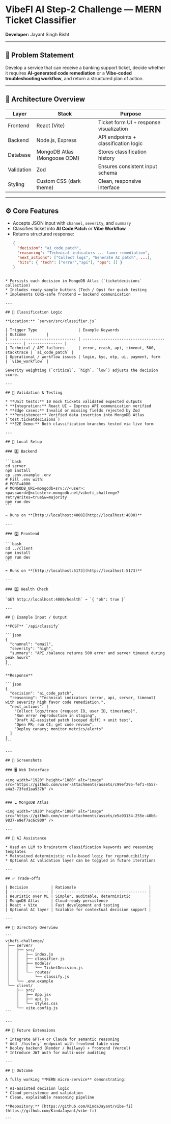 # VibeFI AI Step-2 Challenge — MERN Ticket Classifier  
**Developer:** Jayant Singh Bisht  

---

## 🎯 Problem Statement
Develop a service that can receive a banking support ticket, decide whether it requires **AI-generated code remediation** or a **Vibe-coded troubleshooting workflow**, and return a structured plan of action.

---

## 🧩 Architecture Overview
| Layer | Stack | Purpose |
|-------|--------|----------|
| Frontend | React (Vite) | Ticket form UI + response visualization |
| Backend | Node.js, Express | API endpoints + classification logic |
| Database | MongoDB Atlas (Mongoose ODM) | Stores classification history |
| Validation | Zod | Ensures consistent input schema |
| Styling | Custom CSS (dark theme) | Clean, responsive interface |

---

## ⚙️ Core Features
- Accepts JSON input with `channel`, `severity`, and `summary`
- Classifies ticket into **AI Code Patch** or **Vibe Workflow**
- Returns structured response:
  ```json
  {
    "decision": "ai_code_patch",
    "reasoning": "Technical indicators ... favor remediation",
    "next_actions": ["Collect logs", "Generate AI patch", ...],
    "hits": { "tech": ["error","api"], "ops": [] }
  }
````

* Persists each decision in MongoDB Atlas (`ticketdecisions` collection)
* Includes ready sample buttons (Tech / Ops) for quick testing
* Implements CORS-safe frontend ↔ backend communication

---

## 🧠 Classification Logic

**Location:** `server/src/classifier.js`

| Trigger Type                  | Example Keywords                            | Outcome         |
| ----------------------------- | ------------------------------------------- | --------------- |
| Technical / API failures      | error, crash, api, timeout, 500, stacktrace | `ai_code_patch` |
| Operational / workflow issues | login, kyc, otp, ui, payment, form          | `vibe_workflow` |

Severity weighting (`critical`, `high`, `low`) adjusts the decision score.

---

## 🧪 Validation & Testing

* **Unit tests:** 10 mock tickets validated expected outputs
* **Integration:** React UI → Express API communication verified
* **Edge cases:** Invalid or missing fields rejected by Zod
* **Persistence:** Verified data insertion into MongoDB Atlas (`test.ticketdecisions`)
* **E2E Demo:** Both classification branches tested via live form

---

## 🧰 Local Setup

### 1️⃣ Backend

```bash
cd server
npm install
cp .env.example .env
# Fill .env with:
# PORT=4000
# MONGODB_URI=mongodb+srv://<user>:<password>@<cluster>.mongodb.net/vibefi_challenge?retryWrites=true&w=majority
npm run dev
```

➡️ Runs on **[http://localhost:4000](http://localhost:4000)**

---

### 2️⃣ Frontend

```bash
cd ../client
npm install
npm run dev
```

➡️ Runs on **[http://localhost:5173](http://localhost:5173)**

---

### 3️⃣ Health Check

`GET http://localhost:4000/health` → `{ "ok": true }`

---

## 🧾 Example Input / Output

**POST** `/api/classify`

```json
{
  "channel": "email",
  "severity": "high",
  "summary": "API /balance returns 500 error and server timeout during peak hours"
}
```

**Response**

```json
{
  "decision": "ai_code_patch",
  "reasoning": "Technical indicators (error, api, server, timeout) with severity high favor code remediation.",
  "next_actions": [
    "Collect logs/trace (request ID, user ID, timestamp)",
    "Run error reproduction in staging",
    "Draft AI-assisted patch (scoped diff) + unit test",
    "Open PR; run CI; get code review",
    "Deploy canary; monitor metrics/alerts"
  ]
}
```

---

## 📸 Screenshots

### 🖥️ Web Interface

<img width="1920" height="1080" alt="image" src="https://github.com/user-attachments/assets/c99ef295-fef1-4557-a4a3-73fed1aa937b" />


### ☁️ MongoDB Atlas

<img width="1920" height="1080" alt="image" src="https://github.com/user-attachments/assets/e5a93134-255e-40b6-9837-e9ef7ac6c900" />

---

## 🤖 AI Assistance

* Used an LLM to brainstorm classification keywords and reasoning templates
* Maintained deterministic rule-based logic for reproducibility
* Optional AI validation layer can be toggled in future iterations

---

## ✅ Trade-offs

| Decision          | Rationale                                |
| ----------------- | ---------------------------------------- |
| Heuristic over ML | Simpler, auditable, deterministic        |
| MongoDB Atlas     | Cloud-ready persistence                  |
| React + Vite      | Fast development and testing             |
| Optional AI layer | Scalable for contextual decision support |

---

## 🧮 Directory Overview

```
vibefi-challenge/
 ├── server/
 │   ├── src/
 │   │   ├── index.js
 │   │   ├── classifier.js
 │   │   ├── models/
 │   │   │   └── TicketDecision.js
 │   │   └── routes/
 │   │       └── classify.js
 │   └── .env.example
 └── client/
     ├── src/
     │   ├── App.jsx
     │   ├── api.js
     │   └── styles.css
     └── vite.config.js
```

---

## 🧩 Future Extensions

* Integrate GPT-4 or Claude for semantic reasoning
* Add `/history` endpoint with frontend table view
* Deploy backend (Render / Railway) + frontend (Vercel)
* Introduce JWT auth for multi-user auditing

---

## 🏁 Outcome

A fully working **MERN micro-service** demonstrating:

* AI-assisted decision logic
* Cloud persistence and validation
* Clean, explainable reasoning pipeline

**Repository:** [https://github.com/KindaJayant/vibe-fi](https://github.com/KindaJayant/vibe-fi)

```

